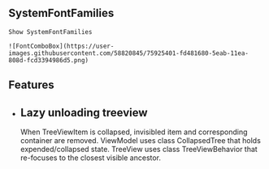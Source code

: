 ## SystemFontFamilies
    Show SystemFontFamilies
    
    ![FontComboBox](https://user-images.githubusercontent.com/58820845/75925401-fd481680-5eab-11ea-808d-fcd3394986d5.png)

## Features
* ## Lazy unloading treeview
    When TreeViewItem is collapsed, invisibled item and corresponding container are removed.
    ViewModel uses class CollapsedTree that holds expended/collapsed state.
    TreeView uses class TreeViewBehavior that re-focuses to the closest visible ancestor.
